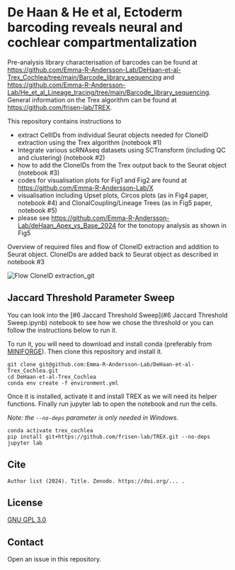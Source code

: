 # De Haan & He et al, Ectoderm barcoding reveals neural and cochlear compartmentalization  

Pre-analysis library characterisation of barcodes can be found at https://github.com/Emma-R-Andersson-Lab/DeHaan-et-al-Trex_Cochlea/tree/main/Barcode_library_sequencing and https://github.com/Emma-R-Andersson-Lab/He_et_al_Lineage_tracing/tree/main/Barcode_library_sequencing. General information on the Trex algorithm can be found at https://github.com/frisen-lab/TREX. 


This repository contains instructions to 
- extract CellIDs from individual Seurat objects needed for CloneID extraction using the Trex algorithm (notebook #1)
- Integrate various scRNAseq datasets using SCTransform (including QC and clustering) (notebook #2)
- how to add the CloneIDs from the Trex output back to the Seurat object (notebook #3)
- codes for visualisation plots for Fig1 and Fig2 are found at https://github.com/Emma-R-Andersson-Lab/X
- visualisation including Upset plots, Circos plots (as in Fig4 paper, notebook #4)  and ClonalCoupling/Lineage Trees (as in Fig5 paper, notebook #5)
- please see https://github.com/Emma-R-Andersson-Lab/deHaan_Apex_vs_Base_2024 for the tonotopy analysis as shown in Fig5



Overview of required files and flow of CloneID extraction and addition to Seurat object. CloneIDs are added back to Seurat object as described in notebook #3
  
![Flow CloneID extraction_git](https://github.com/user-attachments/assets/330d53ce-868d-4dbb-9e72-bf41b6681594)

## Jaccard Threshold Parameter Sweep

You can look into the [#6 Jaccard Threshold Sweep](#6 Jaccard Threshold Sweep.ipynb) notebook to see how we chose the threshold or you can follow the instructions below to run it.

To run it, you will need to download and install conda (preferably from [MINIFORGE](https://github.com/conda-forge/miniforge#download)). 
Then clone this repository and install it.

```
git clone git@github.com:Emma-R-Andersson-Lab/DeHaan-et-al-Trex_Cochlea.git
cd DeHaan-et-al-Trex_Cochlea
conda env create -f environment.yml
```

Once it is installed, activate it and install TREX as we will need its helper functions.
Finally run jupyter lab to open the notebook and run the cells.

*Note: the `--no-deps` parameter is only needed in Windows.*

```
conda activate trex_cochlea
pip install git+https://github.com/frisen-lab/TREX.git --no-deps
jupyter lab
```

## Cite

```
Author list (2024). Title. Zenodo. https://doi.org/... .
```

## License

[GNU GPL 3.0](LICENSE)

## Contact

Open an issue in this repository.

